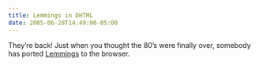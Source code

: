 ```yaml
---
title: Lemmings in DHTML
date: 2005-06-28T14:49:00-05:00
---
```

They&#8217;re back! Just when you thought the 80&#8217;s were finally over, somebody has ported [Lemmings](http://www.kallex.de/lemmings/games/official.html "Lemmings") to the browser.
